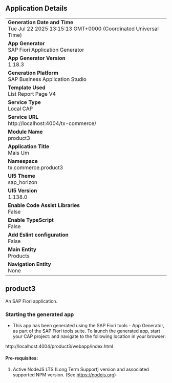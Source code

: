 ## Application Details
|               |
| ------------- |
|**Generation Date and Time**<br>Tue Jul 22 2025 13:15:13 GMT+0000 (Coordinated Universal Time)|
|**App Generator**<br>SAP Fiori Application Generator|
|**App Generator Version**<br>1.18.3|
|**Generation Platform**<br>SAP Business Application Studio|
|**Template Used**<br>List Report Page V4|
|**Service Type**<br>Local CAP|
|**Service URL**<br>http://localhost:4004/tx-commerce/|
|**Module Name**<br>product3|
|**Application Title**<br>Mais Um |
|**Namespace**<br>tx.commerce.product3|
|**UI5 Theme**<br>sap_horizon|
|**UI5 Version**<br>1.138.0|
|**Enable Code Assist Libraries**<br>False|
|**Enable TypeScript**<br>False|
|**Add Eslint configuration**<br>False|
|**Main Entity**<br>Products|
|**Navigation Entity**<br>None|

## product3

An SAP Fiori application.

### Starting the generated app

-   This app has been generated using the SAP Fiori tools - App Generator, as part of the SAP Fiori tools suite.  To launch the generated app, start your CAP project:  and navigate to the following location in your browser:

http://localhost:4004/product3/webapp/index.html

#### Pre-requisites:

1. Active NodeJS LTS (Long Term Support) version and associated supported NPM version.  (See https://nodejs.org)


